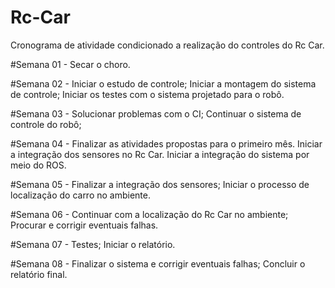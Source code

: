 # Rc-Car
Cronograma de atividade condicionado a realização do controles do Rc Car.


#Semana 01 -
Secar o choro.

#Semana 02 -
Iniciar o estudo de controle;
Iniciar a montagem do sistema de controle;
Iniciar os testes com o sistema projetado para o robô.

#Semana 03 - 
Solucionar problemas com o CI;
Continuar o sistema de controle do robô;

#Semana 04 -
Finalizar as atividades propostas para o primeiro mês.
Iniciar a integração dos sensores no Rc Car. 
Iniciar a integração do sistema por meio do ROS. 

#Semana 05 -
Finalizar a integração dos sensores;
Iniciar o processo de localização do carro no ambiente.

#Semana 06 -
Continuar com a localização do Rc Car no ambiente;
Procurar e corrigir eventuais falhas.

#Semana 07 - 
Testes;
Iniciar o relatório.

#Semana 08 - 
Finalizar o sistema e corrigir eventuais falhas;
Concluir o relatório final.


